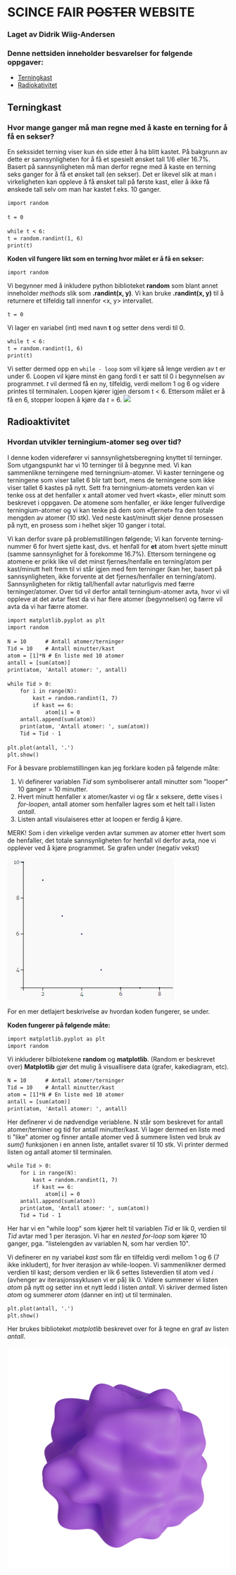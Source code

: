 # SCINCE FAIR ~~POSTER~~ WEBSITE
### Laget av Didrik Wiig-Andersen <br>

### Denne nettsiden inneholder besvarelser for følgende oppgaver:
- [Terningkast](#Terningkast)
- [Radiokativitet](#Radioaktivitet)

## Terningkast
### **Hvor mange ganger må man regne med å kaste en terning for å få en sekser?**
En sekssidet terning viser kun én side etter å ha blitt kastet. På bakgrunn av dette er sannsynligheten for å få et spesielt ønsket tall 1/6 eller 16.7%. Basert på sannsynligheten må man derfor regne med å kaste en terning seks ganger for å få et ønsket tall (en sekser). Det er likevel slik at man i virkeligheten kan oppleve å få ønsket tall på første kast, eller å ikke få ønskede tall selv om man har kastet f.eks. 10 ganger. 

```
import random

t = 0

while t < 6:
t = random.randint(1, 6)
print(t)
```

**Koden vil fungere likt som en terning hvor målet er å få en sekser:**

```
import random
```
Vi begynner med å inkludere python biblioteket **random** som blant annet inneholder *methods* slik som **.randint(x, y)**. Vi kan bruke **.randint(x, y)** til å returnere et tilfeldig tall innenfor <x, y> intervallet. 
 
```
t = 0
```
Vi lager en variabel (int) med navn **t** og setter dens verdi til 0. 

```
while t < 6:
t = random.randint(1, 6)
print(t)
```
Vi setter dermed opp en `while - loop` som vil kjøre så lenge verdien av t er under 6. Loopen vil kjøre minst èn gang fordi t er satt til 0 i begynnelsen av programmet. *t* vil dermed få en ny, tilfeldig, verdi mellom 1 og 6 og videre printes til terminalen. Loopen kjører igjen dersom t < 6. Ettersom målet er å få en 6, stopper loopen å kjøre da *t* = 6.
![](MEDIA/holed-cube.png)

## Radioaktivitet
### **Hvordan utvikler terningium-atomer seg over tid?**
I denne koden viderefører vi sannsynlighetsberegning knyttet til terninger. Som utgangspunkt har vi 10 terninger til å begynne med. Vi kan sammenlikne terningene med terningnium-atomer. Vi kaster terningene og terningene som viser tallet 6 blir tatt bort, mens de terningene som ikke viser tallet 6 kastes på nytt. Sett fra terningnium-atomets verden kan vi tenke oss at det henfaller x antall atomer ved hvert «kast», eller minutt som beskrevet i oppgaven. De atomene som henfaller, er ikke lenger fullverdige terningium-atomer og vi kan tenke på dem som «fjernet» fra den totale mengden av atomer (10 stk). Ved neste kast/minutt skjer denne prosessen på nytt, en prosess som i helhet skjer 10 ganger i total. 

Vi kan derfor svare på problemstillingen følgende; Vi kan forvente terning-nummer 6 for hvert sjette kast, dvs. et henfall for **et** atom  hvert sjette minutt (samme sannsynlighet for å forekomme 16.7%). Ettersom terningene og atomene er prikk like vil det minst fjernes/henfalle en terning/atom per kast/minutt helt frem til vi står igjen med fem terninger (kan her, basert på sannsynligheten, ikke forvente at det fjernes/henfaller en terning/atom). Sannsynligheten for riktig tall/henfall avtar naturligvis med færre terninger/atomer. Over tid vil derfor antall terningium-atomer avta, hvor vi vil oppleve at det avtar flest da vi har flere atomer (begynnelsen) og færre vil avta da vi har færre atomer.   

```
import matplotlib.pyplot as plt
import random

N = 10      # Antall atomer/terninger
Tid = 10    # Antall minutter/kast
atom = [1]*N # En liste med 10 atomer
antall = [sum(atom)]
print(atom, 'Antall atomer: ', antall)

while Tid > 0:
    for i in range(N):
        kast = random.randint(1, 7)
        if kast == 6:
            atom[i] = 0
    antall.append(sum(atom))
    print(atom, 'Antall atomer: ', sum(atom))
    Tid = Tid - 1

plt.plot(antall, '.')
plt.show()
```

For å besvare problemstillingen kan jeg forklare koden på følgende måte:
1. Vi definerer variablen *Tid* som symboliserer antall minutter som "looper" 10 ganger = 10 minutter. 
2. Hvert minutt henfaller x atomer/kaster vi og får x seksere, dette vises i *for-loopen*, antall atomer som henfaller lagres som et helt tall i listen *antall*.
3. Listen antall visulaiseres etter at loopen er ferdig å kjøre.

MERK! Som i den virkelige verden avtar summen av atomer etter hvert som de henfaller, det totale sannsynligheten for henfall vil derfor avta, noe vi opplever ved å kjøre programmet. Se grafen under (negativ vekst)

![](MEDIA/Skjermbilde.PNG)

For en mer detlajert beskrivelse av hvordan koden fungerer, se under.

**Koden fungerer på følgende måte:**
```
import matplotlib.pyplot as plt
import random
```
Vi inkluderer bilbiotekene **random** og **matplotlib**. (Random er beskrevet over) **Matplotlib** gjør det mulig å visuallisere data (grafer, kakediagram, etc).

```
N = 10      # Antall atomer/terninger
Tid = 10    # Antall minutter/kast
atom = [1]*N # En liste med 10 atomer
antall = [sum(atom)]
print(atom, 'Antall atomer: ', antall)
```
Her definerer vi de nødvendige veriablene. N står som beskrevet for antall atomer/terniner og tid for antall minutter/kast. Vi lager dermed en liste med ti "like" atomer og finner antalle atomer ved å summere listen ved bruk av *sum()* funksjonen i en annen liste, antallet svarer til 10 stk. Vi printer dermed listen og antall atomer til terminalen. 

```
while Tid > 0:
    for i in range(N):
        kast = random.randint(1, 7)
        if kast == 6:
            atom[i] = 0
    antall.append(sum(atom))
    print(atom, 'Antall atomer: ', sum(atom))
    Tid = Tid - 1
```
Her har vi en "while loop" som kjører helt til variablen *Tid* er lik 0, verdien til *Tid* avtar med 1 per iterasjon. Vi har en *nested for-loop* som kjører 10 ganger, pga. "listelengden av variablen N, som har verdien 10". 

Vi definerer en ny variabel *kast* som får en tilfeldig verdi mellom 1 og 6 (7 ikke inkludert), for hver iterasjon av while-loopen. Vi sammenlikner dermed verdien til kast; dersom verdien er lik 6 settes listeverdien til atom ved *i* (avhenger av iterasjonssyklusen vi er på) lik 0. Videre summerer vi listen *atom* på nytt og setter inn et nytt ledd i listen *antall*. Vi skriver dermed listen *atom* og summerer *atom* (danner en int) ut til terminalen.  

```
plt.plot(antall, '.')
plt.show()
```

Her brukes biblioteket *matplotlib* beskrevet over for å tegne en graf av listen *antall*. 

![](MEDIA/cloud-ball.png)









